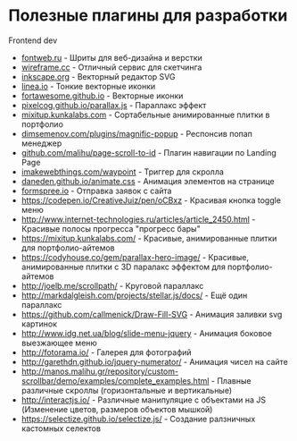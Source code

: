 # Полезные плагины для разработки
Frontend dev
<ul>
	<li><a href="fontweb.ru">fontweb.ru</a> - Шриты для веб-дизайна и верстки</li>
	<li><a href="wireframe.cc">wireframe.cc</a> - Отличный сервис для скетчинга</li>
	<li><a href="inkscape.org">inkscape.org</a> - Векторный редактор SVG</li>
	<li><a href="linea.io">linea.io</a> - Тонкие векторные иконки</li>
	<li><a href="fortawesome.github.io">fortawesome.github.io</a> - Векторные иконки</li>
	<li><a href="pixelcog.github.io/parallax.js">pixelcog.github.io/parallax.js</a> - Параллакс эффект</li>
	<li><a href="mixitup.kunkalabs.com">mixitup.kunkalabs.com</a> - Сортабельные анимированные плитки в портфолио</li>
	<li><a href="dimsemenov.com/plugins/magnific-popup">dimsemenov.com/plugins/magnific-popup</a> - Респонсив попап менеджер</li>
	<li><a href="github.com/malihu/page-scroll-to-id">github.com/malihu/page-scroll-to-id</a> - Плагин навигации по Landing Page</li>
	<li><a href="imakewebthings.com/waypoint">imakewebthings.com/waypoint</a> - Триггер для скролла</li>
	<li><a href="daneden.github.io/animate.css">daneden.github.io/animate.css</a> - Анимация элементов на странице</li>
	<li><a href="formspree.io">formspree.io</a> - Отправка заявок с сайта</li>
	<li><a href="https://codepen.io/CreativeJuiz/pen/oCBxz">https://codepen.io/CreativeJuiz/pen/oCBxz</a> - Красивая кнопка toggle меню</li>
	<li><a href="http://www.internet-technologies.ru/articles/article_2450.html">http://www.internet-technologies.ru/articles/article_2450.html</a> - Красивые полосы прогресса "прогресс бары"</li>
	<li><a href="https://mixitup.kunkalabs.com/">https://mixitup.kunkalabs.com/</a> - Красивые, анимированные плитки для портфолио-айтемов</li>
	<li><a href="https://codyhouse.co/gem/parallax-hero-image/">https://codyhouse.co/gem/parallax-hero-image/</a> - Красивые, анимированные плитки c 3D паралакс эффектом для портфолио-айтемов</li>
	<li><a href="http://joelb.me/scrollpath/">http://joelb.me/scrollpath/</a> - Круговой параллакс</li>
	<li><a href="http://markdalgleish.com/projects/stellar.js/docs/">http://markdalgleish.com/projects/stellar.js/docs/</a> - Ещё один параллакс</li>
	<li><a href="https://github.com/callmenick/Draw-Fill-SVG">https://github.com/callmenick/Draw-Fill-SVG</a> - Анимация заливки svg картинок</li>
	<li><a href="http://www.idg.net.ua/blog/slide-menu-jquery">http://www.idg.net.ua/blog/slide-menu-jquery</a> - Анимация боковое выезжающее меню</li>
	<li><a href="http://fotorama.io/">http://fotorama.io/</a> - Галерея для фотографий</li>
	<li><a href="http://garethdn.github.io/jquery-numerator/">http://garethdn.github.io/jquery-numerator/</a> - Анимация чисел на сайте</li>
	<li><a href="http://manos.malihu.gr/repository/custom-scrollbar/demo/examples/complete_examples.html">http://manos.malihu.gr/repository/custom-scrollbar/demo/examples/complete_examples.html</a> - Плавные различные скроллы (горизонтальные и вертикальные)</li>
	<li><a href="http://interactjs.io/">http://interactjs.io/</a> - Различные манипуляцие с объектами на JS (Изменение цветов, размеров объектов мышкой)</li>
	<li><a href="https://selectize.github.io/selectize.js/">https://selectize.github.io/selectize.js/</a> - Создание ралзничных кастомных селектов</li>
<ul>
